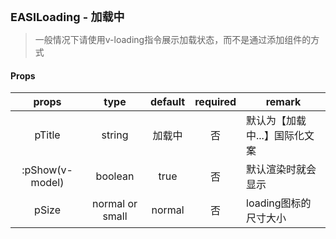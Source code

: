 <p><strong id="EASILoading" style="font-size: 18px">EASILoading - 加载中</strong></p>

> 一般情况下请使用v-loading指令展示加载状态，而不是通过添加组件的方式

#### Props

| props        | type        | default     | required      |    remark      |
| :------------: | :-----------: | :-----------: | :-----------: | -------------- |
| pTitle  |  string   |   加载中  |  否  | 默认为【加载中...】国际化文案 |
| :pShow(v-model)   |  boolean    |    true    |  否  | 默认渲染时就会显示 |
| pSize  |  normal or small  |   normal  |  否  | loading图标的尺寸大小 |
